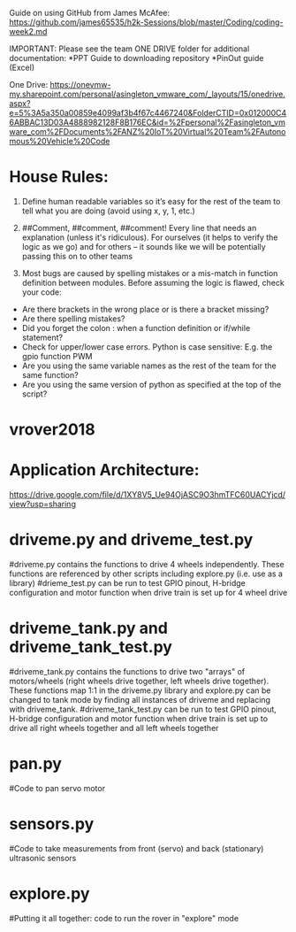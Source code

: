 Guide on using GitHub from James McAfee:
https://github.com/james65535/h2k-Sessions/blob/master/Coding/coding-week2.md

IMPORTANT: Please see the team ONE DRIVE folder for additional documentation:
*PPT Guide to downloading repository
*PinOut guide (Excel)

One Drive: https://onevmw-my.sharepoint.com/personal/asingleton_vmware_com/_layouts/15/onedrive.aspx?e=5%3A5a350a00859e4099af3b4f67c4467240&FolderCTID=0x012000C46ABBAC13D03A4888982128F8B176EC&id=%2Fpersonal%2Fasingleton_vmware_com%2FDocuments%2FANZ%20IoT%20Virtual%20Team%2FAutonomous%20Vehicle%20Code

# House Rules:

1. Define human readable variables so it’s easy for the rest of the team to tell what  you are doing (avoid using x, y, 1, etc.)
 
2. ##Comment, ##comment, ##comment! Every line that needs an explanation (unless it's ridiculous). For ourselves (it helps to verify the logic as we go) and for others – it sounds like we will be potentially passing this on to other teams

3. Most bugs are caused by spelling mistakes or a mis-match in function definition between modules. Before assuming the logic is flawed, check your code:
 
  * Are there brackets in the wrong place or is there a bracket missing?
  * Are there spelling mistakes?
  * Did you forget the colon : when a function definition or if/while statement?
  * Check for upper/lower case errors. Python is case sensitive: E.g. the gpio function PWM
  * Are you using the same variable names as the rest of the team for the same function?
  * Are you using the same version of python as specified at the top of the script?

# vrover2018
# Application Architecture:
 https://drive.google.com/file/d/1XY8V5_Ue94OjASC9O3hmTFC60UACYjcd/view?usp=sharing
 
# driveme.py and driveme_test.py
  #driveme.py contains the functions to drive 4 wheels independently. These functions are referenced by other scripts including explore.py (i.e. use as a library)
  #drieme_test.py can be run to test GPIO pinout, H-bridge configuration and motor function when drive train is set up for 4 wheel drive

# driveme_tank.py and driveme_tank_test.py
  #driveme_tank.py contains the functions to drive two "arrays" of motors/wheels (right wheels drive together, left wheels drive together). These functions map 1:1 in the driveme.py library and explore.py can be changed to tank mode by finding all instances of driveme and replacing with driveme_tank.
  #driveme_tank_test.py can be run to test GPIO pinout, H-bridge configuration and motor function when drive train is set up to drive all right wheels together and all left wheels together

# pan.py
  #Code to pan servo motor
# sensors.py
  #Code to take measurements from front (servo) and back (stationary) ultrasonic sensors
# explore.py
  #Putting it all together: code to run the rover in "explore" mode
